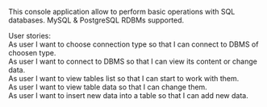 This console application allow to perform basic operations with SQL databases.
MySQL & PostgreSQL RDBMs supported.<br>

User stories:<br>
As user I want to choose connection type so that I can connect to DBMS of choosen type.<br>
As user I want to connect to DBMS so that I can view its content or change data.<br>
As user I want to view tables list so that I can start to work with them.<br>
As user I want to view table data so that I can change them.<br>
As user I want to insert new data into a table so that I can add new data.<br>
